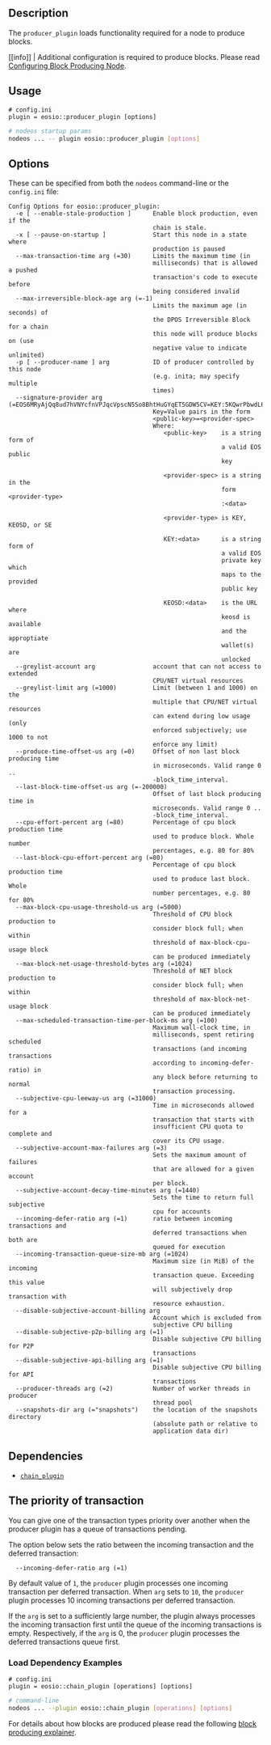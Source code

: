 
## Description

The `producer_plugin` loads functionality required for a node to produce blocks.

[[info]]
| Additional configuration is required to produce blocks. Please read [Configuring Block Producing Node](../../02_usage/02_node-setups/00_producing-node.md).

## Usage

```console
# config.ini
plugin = eosio::producer_plugin [options]
```
```sh
# nodeos startup params
nodeos ... -- plugin eosio::producer_plugin [options]
```

## Options

These can be specified from both the `nodeos` command-line or the `config.ini` file:

```console
Config Options for eosio::producer_plugin:
  -e [ --enable-stale-production ]      Enable block production, even if the
                                        chain is stale.
  -x [ --pause-on-startup ]             Start this node in a state where
                                        production is paused
  --max-transaction-time arg (=30)      Limits the maximum time (in
                                        milliseconds) that is allowed a pushed
                                        transaction's code to execute before
                                        being considered invalid
  --max-irreversible-block-age arg (=-1)
                                        Limits the maximum age (in seconds) of
                                        the DPOS Irreversible Block for a chain
                                        this node will produce blocks on (use
                                        negative value to indicate unlimited)
  -p [ --producer-name ] arg            ID of producer controlled by this node
                                        (e.g. inita; may specify multiple
                                        times)
  --signature-provider arg (=EOS6MRyAjQq8ud7hVNYcfnVPJqcVpscN5So8BhtHuGYqET5GDW5CV=KEY:5KQwrPbwdL6PhXujxW37FSSQZ1JiwsST4cqQzDeyXtP79zkvFD3)
                                        Key=Value pairs in the form
                                        <public-key>=<provider-spec>
                                        Where:
                                           <public-key>    is a string form of
                                                           a valid EOS public
                                                           key

                                           <provider-spec> is a string in the
                                                           form <provider-type>
                                                           :<data>

                                           <provider-type> is KEY, KEOSD, or SE

                                           KEY:<data>      is a string form of
                                                           a valid EOS
                                                           private key which
                                                           maps to the provided
                                                           public key

                                           KEOSD:<data>    is the URL where
                                                           keosd is available
                                                           and the approptiate
                                                           wallet(s) are
                                                           unlocked
  --greylist-account arg                account that can not access to extended
                                        CPU/NET virtual resources
  --greylist-limit arg (=1000)          Limit (between 1 and 1000) on the
                                        multiple that CPU/NET virtual resources
                                        can extend during low usage (only
                                        enforced subjectively; use 1000 to not
                                        enforce any limit)
  --produce-time-offset-us arg (=0)     Offset of non last block producing time
                                        in microseconds. Valid range 0 ..
                                        -block_time_interval.
  --last-block-time-offset-us arg (=-200000)
                                        Offset of last block producing time in
                                        microseconds. Valid range 0 ..
                                        -block_time_interval.
  --cpu-effort-percent arg (=80)        Percentage of cpu block production time
                                        used to produce block. Whole number
                                        percentages, e.g. 80 for 80%
  --last-block-cpu-effort-percent arg (=80)
                                        Percentage of cpu block production time
                                        used to produce last block. Whole
                                        number percentages, e.g. 80 for 80%
  --max-block-cpu-usage-threshold-us arg (=5000)
                                        Threshold of CPU block production to
                                        consider block full; when within
                                        threshold of max-block-cpu-usage block
                                        can be produced immediately
  --max-block-net-usage-threshold-bytes arg (=1024)
                                        Threshold of NET block production to
                                        consider block full; when within
                                        threshold of max-block-net-usage block
                                        can be produced immediately
  --max-scheduled-transaction-time-per-block-ms arg (=100)
                                        Maximum wall-clock time, in
                                        milliseconds, spent retiring scheduled
                                        transactions (and incoming transactions
                                        according to incoming-defer-ratio) in
                                        any block before returning to normal
                                        transaction processing.
  --subjective-cpu-leeway-us arg (=31000)
                                        Time in microseconds allowed for a
                                        transaction that starts with
                                        insufficient CPU quota to complete and
                                        cover its CPU usage.
  --subjective-account-max-failures arg (=3)
                                        Sets the maximum amount of failures
                                        that are allowed for a given account
                                        per block.
  --subjective-account-decay-time-minutes arg (=1440)
                                        Sets the time to return full subjective
                                        cpu for accounts
  --incoming-defer-ratio arg (=1)       ratio between incoming transactions and
                                        deferred transactions when both are
                                        queued for execution
  --incoming-transaction-queue-size-mb arg (=1024)
                                        Maximum size (in MiB) of the incoming
                                        transaction queue. Exceeding this value
                                        will subjectively drop transaction with
                                        resource exhaustion.
  --disable-subjective-account-billing arg
                                        Account which is excluded from
                                        subjective CPU billing
  --disable-subjective-p2p-billing arg (=1)
                                        Disable subjective CPU billing for P2P
                                        transactions
  --disable-subjective-api-billing arg (=1)
                                        Disable subjective CPU billing for API
                                        transactions
  --producer-threads arg (=2)           Number of worker threads in producer
                                        thread pool
  --snapshots-dir arg (="snapshots")    the location of the snapshots directory
                                        (absolute path or relative to
                                        application data dir)
```

## Dependencies

* [`chain_plugin`](../chain_plugin/index.md)

## The priority of transaction

You can give one of the transaction types priority over another when the producer plugin has a queue of transactions pending.

The option below sets the ratio between the incoming transaction and the deferred transaction:

```console
  --incoming-defer-ratio arg (=1)       
```

By default value of `1`, the `producer` plugin processes one incoming transaction per deferred transaction. When `arg` sets to `10`, the `producer` plugin processes 10 incoming transactions per deferred transaction.

If the `arg` is set to a sufficiently large number, the plugin always processes the incoming transaction first until the queue of the incoming transactions is empty. Respectively, if the `arg` is 0, the `producer` plugin processes the deferred transactions queue first.


### Load Dependency Examples

```console
# config.ini
plugin = eosio::chain_plugin [operations] [options]
```
```sh
# command-line
nodeos ... --plugin eosio::chain_plugin [operations] [options]
```

For details about how blocks are produced please read the following [block producing explainer](10_block-producing-explained.md).
